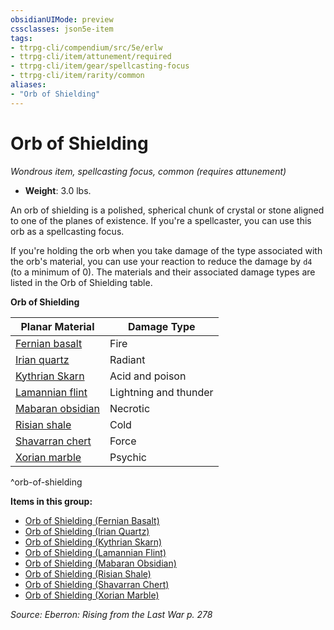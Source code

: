 ```yaml
---
obsidianUIMode: preview
cssclasses: json5e-item
tags:
- ttrpg-cli/compendium/src/5e/erlw
- ttrpg-cli/item/attunement/required
- ttrpg-cli/item/gear/spellcasting-focus
- ttrpg-cli/item/rarity/common
aliases: 
- "Orb of Shielding"
---
```

# Orb of Shielding
*Wondrous item, spellcasting focus, common (requires attunement)*  


- **Weight**: 3.0 lbs.

An orb of shielding is a polished, spherical chunk of crystal or stone aligned to one of the planes of existence. If you're a spellcaster, you can use this orb as a spellcasting focus.

If you're holding the orb when you take damage of the type associated with the orb's material, you can use your reaction to reduce the damage by `d4` (to a minimum of 0). The materials and their associated damage types are listed in the Orb of Shielding table.

**Orb of Shielding**

| Planar Material | Damage Type |
|-----------------|-------------|
| [Fernian basalt](Інструменти%20ДМ/CLI/items/orb-of-shielding-fernian-basalt-erlw.md) | Fire |
| [Irian quartz](Інструменти%20ДМ/CLI/items/orb-of-shielding-irian-quartz-erlw.md) | Radiant |
| [Kythrian Skarn](Інструменти%20ДМ/CLI/items/orb-of-shielding-kythrian-skarn-erlw.md) | Acid and poison |
| [Lamannian flint](Інструменти%20ДМ/CLI/items/orb-of-shielding-lamannian-flint-erlw.md) | Lightning and thunder |
| [Mabaran obsidian](Інструменти%20ДМ/CLI/items/orb-of-shielding-mabaran-obsidian-erlw.md) | Necrotic |
| [Risian shale](Інструменти%20ДМ/CLI/items/orb-of-shielding-risian-shale-erlw.md) | Cold |
| [Shavarran chert](Інструменти%20ДМ/CLI/items/orb-of-shielding-shavarran-chert-erlw.md) | Force |
| [Xorian marble](Інструменти%20ДМ/CLI/items/orb-of-shielding-xorian-marble-erlw.md) | Psychic |
^orb-of-shielding

**Items in this group:**

- [Orb of Shielding (Fernian Basalt)](Інструменти%20ДМ/CLI/items/orb-of-shielding-fernian-basalt-erlw.md)
- [Orb of Shielding (Irian Quartz)](Інструменти%20ДМ/CLI/items/orb-of-shielding-irian-quartz-erlw.md)
- [Orb of Shielding (Kythrian Skarn)](Інструменти%20ДМ/CLI/items/orb-of-shielding-kythrian-skarn-erlw.md)
- [Orb of Shielding (Lamannian Flint)](Інструменти%20ДМ/CLI/items/orb-of-shielding-lamannian-flint-erlw.md)
- [Orb of Shielding (Mabaran Obsidian)](Інструменти%20ДМ/CLI/items/orb-of-shielding-mabaran-obsidian-erlw.md)
- [Orb of Shielding (Risian Shale)](Інструменти%20ДМ/CLI/items/orb-of-shielding-risian-shale-erlw.md)
- [Orb of Shielding (Shavarran Chert)](Інструменти%20ДМ/CLI/items/orb-of-shielding-shavarran-chert-erlw.md)
- [Orb of Shielding (Xorian Marble)](Інструменти%20ДМ/CLI/items/orb-of-shielding-xorian-marble-erlw.md)

*Source: Eberron: Rising from the Last War p. 278*